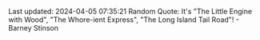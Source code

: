 Last updated: 2024-04-05 07:35:21
Random Quote: It's "The Little Engine with Wood", "The Whore-ient Express", "The Long Island Tail Road"! - Barney Stinson